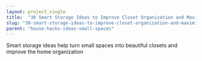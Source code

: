 ```yaml
---
layout: project_single
title:  "30 Smart Storage Ideas to Improve Closet Organization and Maximize Small Spaces"
slug: "30-smart-storage-ideas-to-improve-closet-organization-and-maximize-small-spaces"
parent: "house-hacks-ideas-small-spaces"
---
```

Smart storage ideas help turn small spaces into beautiful closets and improve the home organization